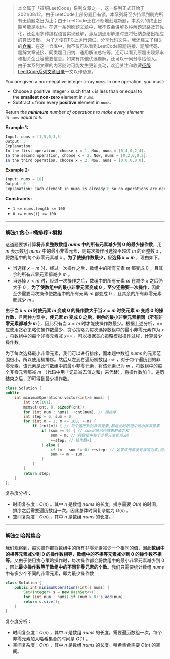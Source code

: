  >本文属于「征服LeetCode」系列文章之一，这一系列正式开始于2021/08/12。由于LeetCode上部分题目有锁，本系列将至少持续到刷完所有无锁题之日为止；由于LeetCode还在不断地创建新题，本系列的终止日期可能是永远。在这一系列刷题文章中，我不仅会讲解多种解题思路及其优化，还会用多种编程语言实现题解，涉及到通用解法时更将归纳总结出相应的算法模板。
> <b></b>
> 为了方便在PC上运行调试、分享代码文件，我还建立了相关的[仓库](https://github.com/memcpy0/LeetCode-Conquest)。在这一仓库中，你不仅可以看到LeetCode原题链接、题解代码、题解文章链接、同类题目归纳、通用解法总结等，还可以看到原题出现频率和相关企业等重要信息。如果有其他优选题解，还可以一同分享给他人。
> <b></b>
> 由于本系列文章的内容随时可能发生更新变动，欢迎关注和收藏[征服LeetCode系列文章目录](https://memcpy0.blog.csdn.net/article/details/119656559)一文以作备忘。

You are given a non-negative integer array `nums`. In one operation, you must:
-   Choose a positive integer `x` such that `x` is less than or equal to the **smallest non-zero** element in `nums`.
-   Subtract `x` from every **positive** element in `nums`.

Return _the **minimum** number of operations to make every element in_ `nums` _equal to_ `0`.

**Example 1:**
```java
Input: nums = [1,5,0,3,5]
Output: 3
Explanation:
In the first operation, choose x = 1. Now, nums = [0,4,0,2,4].
In the second operation, choose x = 2. Now, nums = [0,2,0,0,2].
In the third operation, choose x = 2. Now, nums = [0,0,0,0,0].
```
**Example 2:**
```java
Input: nums = [0]
Output: 0
Explanation: Each element in nums is already 0 so no operations are needed.
```
**Constraints:**
-   `1 <= nums.length <= 100`
-   `0 <= nums[i] <= 100`

---
### 解法1 贪心+桶排序+模拟
这道题要求计算**将非负整数数组 $nums$ 中的所有元素减少到 $0$ 的最少操作数**，用 $m$ 表示数组 $nums$ 中的最小非零元素，则每次操作可选择不超过 $m$ 的正整数 $x$ ，将数组中的每个非零元素减 $x$ 。**为了使操作数最少，应选择 $x = m$** ，理由如下。
- 当选择 $x = m$ 时，经过一次操作之后，数组中的所有元素 $m$ 都变成 $0$ ，且其余的所有非零元素都减少 $m$ 。
- 当选择 $x < m$ 时，经过一次操作之后，数组中的所有元素 $m$ 在减少 $x$ 之后仍大于 $0$ ，**为了使数组中的最小非零元素变成 $0$ ，至少还需要一次操作**，因此至少需要两次操作使数组中的所有元素 $m$ 都变成 $0$ ，且其余的所有非零元素都减少 $m$ 。

由于**当 $x < m$ 时使元素 $m$ 变成 $0$ 的操作数大于当 $x = m$ 时使元素 $m$ 变成 $0$ 的操作数**，且两种方案中，**使元素 $m$ 变成 $0$ 之后，剩余的最小非零元素相同（所有非零元素都减少 $m$ ）**，因此只有当 $x = m$ 时才能使操作数最少。根据上述分析，==应使用贪心策略使操作数最少，贪心策略为每次选择数组中的最小非零元素作为 $x$ ，将数组中的每个非零元素减 $x$== 。可以根据贪心策略模拟操作过程，计算最少操作数。

为了每次选择最小非零元素，我们可以进行排序，而本题中数组 $nums$ 的元素范围很小，所以使用桶排序。然后从左到右遍历桶数组 `cnt` ，对于每个遍历到的非零元素，该元素是此时数组中的最小非零元素，将该元素记为 $m$ ，将数组中的每个非零元素都减 $m$ （代码中用「记录减去值之和」来代替），将操作数加 $1$ 。遍历结束之后，即可得到最少操作数。
```cpp
class Solution {
public:
    int minimumOperations(vector<int>& nums) {
        int cnt[101];
        memset(cnt, 0, sizeof(cnt));
        for (int num : nums) ++cnt[num]; // 桶排序
        int step = 0, sum = 0;
        for (int m = 1; m <= 100; ++m) {
            if (cnt[m]) { // 每个遍历到的非零元素,都是此时数组中最小非零元素
                if (sum == 0) { // sum记录已经减去的值之和
                    sum = m; // 将数组中每个非零元素都减去m
                    ++step; // 操作数+1
                } else {
                    if (m - sum != 0) ++step; // 如果该元素没有被减为零,则要减去自己,操作数+1
                    sum += m - sum;
                }
            }
        }
        return step;
    }
};
```
复杂度分析：
- 时间复杂度：$O(n)$ 。其中 $n$ 是数组 $nums$ 的长度。排序需要 $O(n)$ 的时间，排序之后需要遍历数组一次。因此总体时间复杂度为 $O(n)$ 。
- 空间复杂度：$O(n)$ ，其中 $n$ 是数组 $nums$ 的长度。

---
### 解法2 哈希集合
我们观察到，每次操作都将数组中的所有非零元素减少一个相同的值，因此**数组中的相等元素减少到 $0$ 的操作数相等，数组中的不相等元素减少到 $0$ 的操作数不相等**。又由于使用贪心策略操作时，每次操作都会将数组中的最小非零元素减少到 $0$ ，因此**最少操作数等于数组中的不同非零元素的个数**。我们只需要统计数组 $nums$ 中有多少个不同的非零元素，即为最少操作数

```java
class Solution {
    public int minimumOperations(int[] nums) {
        Set<Integer> s = new HashSet<>();
        for (int num : nums) if (num > 0) s.add(num);
        return s.size();
    }
}
```
复杂度分析：
- 时间复杂度：$O(n)$ ，其中 $n$ 是数组 $nums$ 的长度。需要遍历数组一次，每个非零元素加入哈希集合的时间是 $O(1)$ 。
- 空间复杂度：$O(n)$ ，其中 $n$ 是数组 $nums$ 的长度。哈希集合需要 $O(n)$ 的空间。